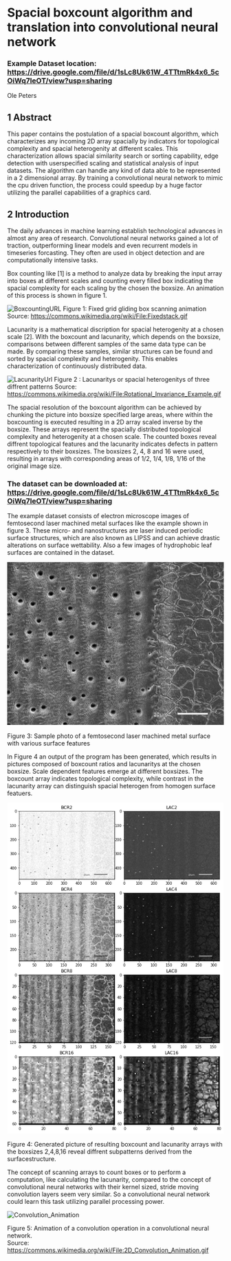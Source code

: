 # Spacial boxcount algorithm and translation into convolutional neural network
### Example Dataset location: <https://drive.google.com/file/d/1sLc8Uk61W_4TTtmRk4x6_5cOiWq7IeOT/view?usp=sharing>
Ole Peters
    
## 1 Abstract

This paper contains the postulation of a spacial boxcount algorithm, which characterizes any incoming 2D array spacially by indicators for topological complexity and spacial heterogenity at different scales. This characterization allows spacial similarity search or sorting capability, edge detection with userspecified scaling and statistical analysis of input datasets. The algorithm can handle any kind of data able to be represented in a 2 dimensional array. 
By training a convolutional neural network to mimic the cpu driven function, the process could speedup by a huge factor utilizing the parallel capabilities of a graphics card.

## 2 Introduction

The daily advances in machine learning establish technological advances in almost any area of research. 
Convolutional neural networks gained a lot of traction, outperforming linear models and even recurrent models in timeseries forcasting. They often are used in object detection and are computationally intensive tasks.

Box counting like [1] is a method to analyze data by breaking the input array into boxes at different scales and counting every filled box indicating the spacial complexity for each scaling by the chosen the boxsize. An animation of this process is shown in figure 1.

![BoxcountingURL](https://upload.wikimedia.org/wikipedia/commons/5/53/Fixedstack.gif "Fixed grid scans")
Figure 1: Fixed grid gliding box scanning animation
Source: <https://commons.wikimedia.org/wiki/File:Fixedstack.gif>

Lacunarity is a mathematical discription for spacial heterogenity at a chosen scale [2].
With the boxcount and lacunarity, which depends on the boxsize, comparisons between different samples of the same data type can be made. By comparing these samples, similar structures can be found and sorted by spacial complexity and heterogenity. This enables characterization of continuously distributed data.

![LacunarityUrl](https://upload.wikimedia.org/wikipedia/commons/3/31/Rotational_Invariance_Example.gif "lacunarity")
Figure 2 : Lacunaritys or spacial heterogenitys of three diffrent patterns
Source: https://commons.wikimedia.org/wiki/File:Rotational_Invariance_Example.gif


The spacial resolution of the boxcount algorithm can be achieved by chunking the picture into boxsize specified large areas, where within the boxcounting is executed resulting in a 2D array scaled inverse by the boxsize. These arrays represent the spacially distributed topological complexity and heterogenity at a chosen scale. The counted boxes reveal diffrent topological features and the lacunarity indicates defects in pattern respectively to their boxsizes. The boxsizes 2, 4, 8 and 16 were used, resulting in arrays with corresponding areas of 1/2, 1/4, 1/8, 1/16 of the original image size.


### The dataset can be downloaded at: <https://drive.google.com/file/d/1sLc8Uk61W_4TTtmRk4x6_5cOiWq7IeOT/view?usp=sharing>


The example dataset consists of electron microscope images of femtosecond laser machined metal surfaces like the example shown in figure 3. These micro- and nanostructures are laser induced periodic surface structures, which are also known as LIPSS and can achieve drastic alterations on surface wettability.
Also a few images of hydrophobic leaf surfaces are contained in the dataset.

![image info](https://raw.githubusercontent.com/ollimacp/spacial-boxcounting-cpu-gpu/main/0Data/MISC/17_3_Rand.bmp)

Figure 3: Sample photo of a femtosecond laser machined metal surface with various surface features

In Figure 4 an output of the program has been generated, which results in pictures composed of boxcount ratios and lacunaritys at the chosen boxsize.
Scale dependent features emerge at different boxsizes. The boxcount array indicates topological complexity, while contrast in the lacunarity array can distinguish spacial heterogen from homogen surface featuers. 

![image info](https://raw.githubusercontent.com/ollimacp/spacial-boxcounting-cpu-gpu/main/0Data/generated_imgs/17_3_Rand.png)

Figure 4: Generated picture of resulting boxcount and lacunarity arrays with the boxsizes 2,4,8,16  reveal diffrent subpatterns derived from the surfacestructure.

The concept of scanning arrays to count boxes or to perform a computation, like calculating the lacunarity, compared to the concept of convolutional neural networks with their kernel sized, stride moving convolution layers seem very similar. So a convolutional neural network could learn this task utilizing parallel processing power.

![Convolution_Animation](https://upload.wikimedia.org/wikipedia/commons/1/19/2D_Convolution_Animation.gif "Convolution Animation")

Figure 5: Animation of a convolution operation in a convolutional neural network.   
Source: https://commons.wikimedia.org/wiki/File:2D_Convolution_Animation.gif
